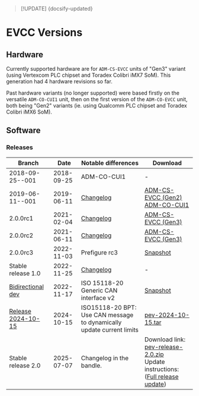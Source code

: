 > [!UPDATE] {docsify-updated}
# EVCC Versions

## Hardware

Currently supported hardware are for `ADM-CS-EVCC` units of "Gen3" variant
(using Vertexcom PLC chipset and Toradex Colibri iMX7 SoM). This generation had 4 hardware revisions so far.

Past hardware variants (no longer supported) were based firstly on the versatile `ADM-CO-CUI1` unit,
then on the first version of the `ADM-CO-EVCC` unit, both being "Gen2" variants (ie. using Qualcomm
PLC chipset and Toradex Colibri iMX6 SoM).

## Software

### Releases

<!-- Major releases are result of months of development, consolidation, extensive testing and user feedbacks.
They are slow paced because the release process is substantial.

<div class="small-table compact-table">

| Version | Release date | Changelog | Full system image ([doc](charge-controllers/sys3_update.md#sd-card-update)) | Updater tool ([doc](charge-controllers/evcc_updater.md)) | Notes |
|---------|--------------|-----------|-------------------|--------------|-------|
| 2.0.0rc3.post1 | 2022-11-25 | [Changelog](https://www.dropbox.com/s/mc65mf3cbnhzuth/CHANGELOG-PEV-2.0.0rc3.txt?st=wyn8zfm8&dl=0) | - | Normal versions:<br/> [Windows](https://www.dropbox.com/s/1o0fyykhw6ye19c/pev-updater-2.0.0rc3.post1.exe?st=gomhg1o9&dl=1) \| [Linux](https://www.dropbox.com/s/4bqmhtoak7fmydq/pev-updater-2.0.0rc3.post1?st=vh1xvrw7&dl=1) <br/>Versions for pistol update:<br/>[Windows](https://www.dropbox.com/s/z69588amdecowox/pev-plc-updater-2.0.0rc3.post1.exe?dl=1) \| [Linux](https://www.dropbox.com/s/cgpt1pc9qqae10y/pev-plc-updater-2.0.0rc3.post1?st=rk6j58el&dl=1) | <b>- The update tool must be applied on a system that is at least in 2.0.0rc2. If not, update first to 2.0.0rc2.</b><br/><br/>- post1 version fixes a minor missing file in the updater tool. |
| 2.0.0rc2 | 2021-06-11 | [Changelog](https://www.dropbox.com/s/jg4o47qyvsu7nf9/CHANGELOG-PEV-2.0.0rc2.txt?st=0vgzjw8c&dl=0) | [ADM-CS-EVCC (Gen3)](https://www.dropbox.com/s/z87kacxmtcos32o/adm-cs-evcc-2.0.0rc2.zip?st=vk9b38yq&dl=1) | - | - |
| 2.0.0rc1 | 2021-02-04 | [Changelog](https://www.dropbox.com/s/gj1pk8s2xjegw09/CHANGELOG-PEV-2.0.0rc1.txt?st=ugwr816z&dl=0) | [ADM-CS-EVCC (Gen3)](https://www.dropbox.com/s/g44jyzotooxmq05/adm-cs-evcc-2.0.0rc1.zip?st=3pq3u0kp&dl=1) | - | - |
| 2019-06-11--001 | 2019-06-11 | [Changelog](https://www.dropbox.com/s/7pxdc6cvobque13/CHANGELOG-PEV--2019-06-11.txt?st=kevsljp0&dl=0) | [ADM-CS-EVCC (Gen2)](https://www.dropbox.com/s/k2f2mfa7v77vrfv/advantics-charge-controller-pev-2019-06-11--001.zip?dl=1)<br/>[ADM-CO-CUI1](https://www.dropbox.com/s/byxmzy5azspqe0m/advantics-charge-controller-generic-pev-2019-06-11--001.zip?st=a6vtspzk&dl=1) | - | - |
| 2018-09-25--001 | 2018-09-25 | - | [ADM-CO-CUI1](https://www.dropbox.com/s/fet0k009bf7r7b4/advantics-charge-controller-pev-2018.09.25--001.zip?st=l6zjcz21&dl=1) | - | - |

</div>

### Intermediate container releases

Intermediate container releases can be generated to make so-called [patch update](charge-controllers/sys3_update.md#patch-update).
These are "partial releases" that are internally tagged (and hence follow reproducible build). They
are a bit more tested than snapshots. But not as much as for major releases.

> [!NOTE]
> This table is purged when a new major release is published.
>
> The following updates are to be applied **on top of major release 2.0.0rc3.post1**.

<div class="small-table compact-table">

| Date | Comment | pev-controller | ccs-evcc | slac-pev |
|------|---------|----------------|----------|----------|
| 2023-01-05 | Fixes constant unlocking attempt when in AC_Ending_Charge for a long time | [2.0.6](https://www.dropbox.com/s/s6b4jq2ofwwyzq8/pev-controller-2.0.6.tar?st=y6sk06sl&dl=1) | - | - |

</div> -->

<!-- ### Snapshots

Snapshots are made when we commit particular changes (eg. bug fix, new function) that are
"up for grab" without waiting that we do a proper major release or even an intermediate container
release.

> [!WARNING]
> These are development releases -->

<div class="small-table compact-table">

| Branch | Date | Notable differences | Download |
|--------|------|---------------------|----------|
| 2018-09-25--001 | 2018-09-25 | ADM-CO-CUI1 | - |
| 2019-06-11--001 | 2019-06-11 | [Changelog](https://www.dropbox.com/s/7pxdc6cvobque13/CHANGELOG-PEV--2019-06-11.txt?st=kevsljp0&dl=0) | [ADM-CS-EVCC (Gen2)](https://www.dropbox.com/s/k2f2mfa7v77vrfv/advantics-charge-controller-pev-2019-06-11--001.zip?dl=1)<br/>[ADM-CO-CUI1](https://www.dropbox.com/s/byxmzy5azspqe0m/advantics-charge-controller-generic-pev-2019-06-11--001.zip?st=a6vtspzk&dl=1) |
| 2.0.0rc1 | 2021-02-04 | [Changelog](https://www.dropbox.com/s/gj1pk8s2xjegw09/CHANGELOG-PEV-2.0.0rc1.txt?st=ugwr816z&dl=0) | [ADM-CS-EVCC (Gen3)](https://www.dropbox.com/s/g44jyzotooxmq05/adm-cs-evcc-2.0.0rc1.zip?st=3pq3u0kp&dl=1) |
| 2.0.0rc2 | 2021-06-11 | [Changelog](https://www.dropbox.com/s/jg4o47qyvsu7nf9/CHANGELOG-PEV-2.0.0rc2.txt?st=0vgzjw8c&dl=0) | [ADM-CS-EVCC (Gen3)](https://www.dropbox.com/s/z87kacxmtcos32o/adm-cs-evcc-2.0.0rc2.zip?st=vk9b38yq&dl=1) |
| 2.0.0rc3 | 2022-11-03 | Prefigure rc3 | [Snapshot](https://www.dropbox.com/s/oiw76a7lfky3ygu/pev-snapshot-stable--2022-11-02.tar?st=mxnc610w&dl=1) |
| Stable release 1.0 | 2022-11-25 | [Changelog](https://www.dropbox.com/s/mc65mf3cbnhzuth/CHANGELOG-PEV-2.0.0rc3.txt?st=wyn8zfm8&dl=0) | - |
| [Bidirectional dev](charge-controllers/evcc_bidirectional.md) | 2022-11-17 | ISO 15118-20<br/>Generic CAN interface v2 | [Snapshot](https://www.dropbox.com/s/vbex2k6u9mszfut/pev-bidir--2022-11-17.tar?st=mkffbqdx&dl=1) |
| [Release 2024-10-15](charge-controllers/evcc_bidirectional.md) | 2024-10-15 | ISO15118-20 BPT: Use CAN message to dynamically update current limits | [pev-2024-10-15.tar](https://drive.google.com/uc?export=download&id=1c0XZHXs2LfjTYAYSp9HNQ0ugLRP0Qmlb) |
| Stable release 2.0 | 2025-07-07 | Changelog in the bandle. | Download link: [pev-release-2.0.zip](https://drive.google.com/uc?export=download&id=1If2EobawN2vKWnXWWLHdxtfgXnbMNKB7)<br/>Update instructions: ([Full release update](charge-controllers/sys3_update.md#full-release-update))|



</div>
